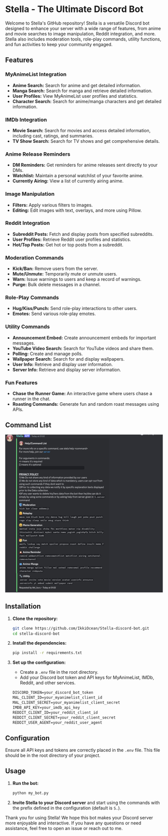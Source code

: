 # Stella - The Ultimate Discord Bot

Welcome to Stella's GitHub repository! Stella is a versatile Discord bot designed to enhance your server with a wide range of features, from anime and movie searches to image manipulation, Reddit integration, and more. Stella also includes moderation tools, role-play commands, utility functions, and fun activities to keep your community engaged.

## Features

### MyAnimeList Integration
- **Anime Search:** Search for anime and get detailed information.
- **Manga Search:** Search for manga and retrieve detailed information.
- **User Profiles:** View MyAnimeList user profiles and statistics.
- **Character Search:** Search for anime/manga characters and get detailed information.

### IMDb Integration
- **Movie Search:** Search for movies and access detailed information, including cast, ratings, and summaries.
- **TV Show Search:** Search for TV shows and get comprehensive details.

### Anime Release Reminders
- **DM Reminders:** Get reminders for anime releases sent directly to your DMs.
- **Watchlist:** Maintain a personal watchlist of your favorite anime.
- **Currently Airing:** View a list of currently airing anime.

### Image Manipulation
- **Filters:** Apply various filters to images.
- **Editing:** Edit images with text, overlays, and more using Pillow.

### Reddit Integration
- **Subreddit Posts:** Fetch and display posts from specified subreddits.
- **User Profiles:** Retrieve Reddit user profiles and statistics.
- **Hot/Top Posts:** Get hot or top posts from a subreddit.

### Moderation Commands
- **Kick/Ban:** Remove users from the server.
- **Mute/Unmute:** Temporarily mute or unmute users.
- **Warn:** Issue warnings to users and keep a record of warnings.
- **Purge:** Bulk delete messages in a channel.

### Role-Play Commands
- **Hug/Kiss/Punch:** Send role-play interactions to other users.
- **Emotes:** Send various role-play emotes.

### Utility Commands
- **Announcement Embed:** Create announcement embeds for important messages.
- **YouTube Video Search:** Search for YouTube videos and share them.
- **Polling:** Create and manage polls.
- **Wallpaper Search:** Search for and display wallpapers.
- **User Info:** Retrieve and display user information.
- **Server Info:** Retrieve and display server information.

### Fun Features
- **Chase the Runner Game:** An interactive game where users chase a runner in the chat.
- **Roasting Commands:** Generate fun and random roast messages using APIs.

## Command List

![command list](https://github.com/IkkiOcean/Stella_discord_bot/blob/main/command_list.jpg)

## Installation

1. **Clone the repository:**
    ```bash
    git clone https://github.com/IkkiOcean/Stella-discord-bot.git
    cd stella-discord-bot
    ```

2. **Install the dependencies:**
    ```bash
    pip install -r requirements.txt
    ```

3. **Set up the configuration:**
    - Create a `.env` file in the root directory.
    - Add your Discord bot token and API keys for MyAnimeList, IMDb, Reddit, and other services.
    ```env
    DISCORD_TOKEN=your_discord_bot_token
    MAL_CLIENT_ID=your_myanimelist_client_id
    MAL_CLIENT_SECRET=your_myanimelist_client_secret
    IMDB_API_KEY=your_imdb_api_key
    REDDIT_CLIENT_ID=your_reddit_client_id
    REDDIT_CLIENT_SECRET=your_reddit_client_secret
    REDDIT_USER_AGENT=your_reddit_user_agent
    ```

## Configuration

Ensure all API keys and tokens are correctly placed in the `.env` file. This file should be in the root directory of your project.

## Usage

1. **Run the bot:**
    ```bash
    python my_bot.py
    ```

2. **Invite Stella to your Discord server** and start using the commands with the prefix defined in the configuration (default is `S.`).


Thank you for using Stella! We hope this bot makes your Discord server more enjoyable and interactive. If you have any questions or need assistance, feel free to open an issue or reach out to me.

